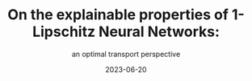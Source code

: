 ---
layout: post
title:  "On the explainable properties of 1-Lipschitz Neural Networks:"
subtitle: "an optimal transport perspective"
authors: "Mathieu Serrurier, Franck Mamalet, Thomas Fel, Louis Béthune, Thibaut Boissin"
conference: "Neural Information Processing Systems (NeurIPS), 2023"
paper: https://arxiv.org/abs/2206.06854
date:   2023-06-20
categories: [articles]
image: /assets/images/otnnteaser.png
---